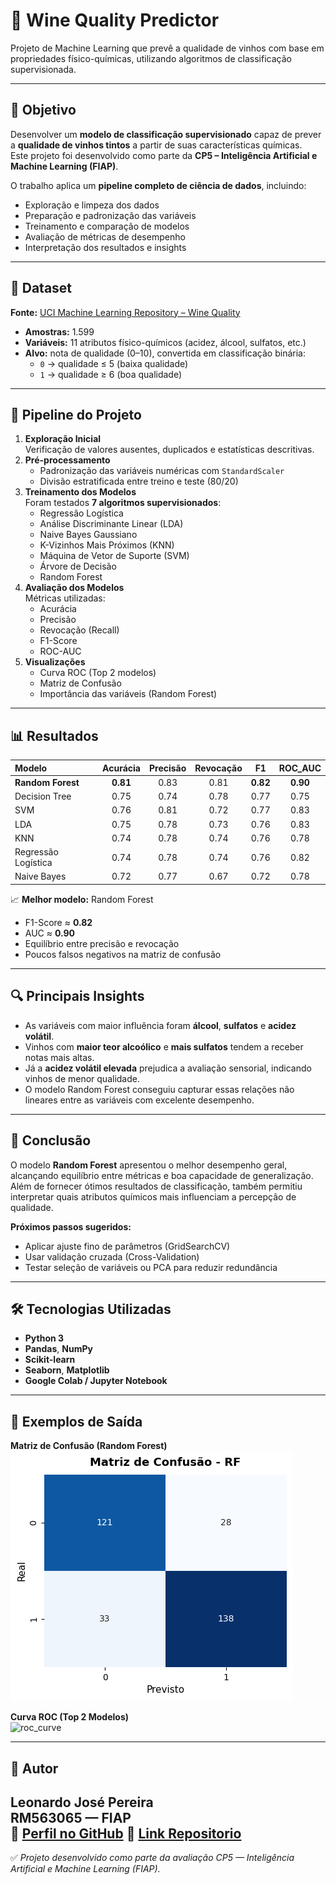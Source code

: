 # 🍷 Wine Quality Predictor

Projeto de Machine Learning que prevê a qualidade de vinhos com base em propriedades físico-químicas, utilizando algoritmos de classificação supervisionada.

---

## 🎯 Objetivo

Desenvolver um **modelo de classificação supervisionado** capaz de prever a **qualidade de vinhos tintos** a partir de suas características químicas.  
Este projeto foi desenvolvido como parte da **CP5 – Inteligência Artificial e Machine Learning (FIAP)**.

O trabalho aplica um **pipeline completo de ciência de dados**, incluindo:
- Exploração e limpeza dos dados  
- Preparação e padronização das variáveis  
- Treinamento e comparação de modelos  
- Avaliação de métricas de desempenho  
- Interpretação dos resultados e insights

---

## 🧩 Dataset

**Fonte:** [UCI Machine Learning Repository – Wine Quality](https://archive.ics.uci.edu/ml/machine-learning-databases/wine-quality/winequality-red.csv)

- **Amostras:** 1.599  
- **Variáveis:** 11 atributos físico-químicos (acidez, álcool, sulfatos, etc.)  
- **Alvo:** nota de qualidade (0–10), convertida em classificação binária:  
  - `0` → qualidade ≤ 5 (baixa qualidade)  
  - `1` → qualidade ≥ 6 (boa qualidade)

---

## 🧠 Pipeline do Projeto

1. **Exploração Inicial**  
   Verificação de valores ausentes, duplicados e estatísticas descritivas.  
2. **Pré-processamento**  
   - Padronização das variáveis numéricas com `StandardScaler`  
   - Divisão estratificada entre treino e teste (80/20)  
3. **Treinamento dos Modelos**  
   Foram testados **7 algoritmos supervisionados**:
   - Regressão Logística  
   - Análise Discriminante Linear (LDA)  
   - Naive Bayes Gaussiano  
   - K-Vizinhos Mais Próximos (KNN)  
   - Máquina de Vetor de Suporte (SVM)  
   - Árvore de Decisão  
   - Random Forest  
4. **Avaliação dos Modelos**  
   Métricas utilizadas:
   - Acurácia  
   - Precisão  
   - Revocação (Recall)  
   - F1-Score  
   - ROC-AUC  
5. **Visualizações**  
   - Curva ROC (Top 2 modelos)  
   - Matriz de Confusão  
   - Importância das variáveis (Random Forest)

---

## 📊 Resultados

| Modelo | Acurácia | Precisão | Revocação | F1 | ROC_AUC |
|:-------|:---------:|:---------:|:----------:|:--:|:--------:|
| **Random Forest** | **0.81** | 0.83 | 0.81 | **0.82** | **0.90** |
| Decision Tree | 0.75 | 0.74 | 0.78 | 0.77 | 0.75 |
| SVM | 0.76 | 0.81 | 0.72 | 0.77 | 0.83 |
| LDA | 0.75 | 0.78 | 0.73 | 0.76 | 0.83 |
| KNN | 0.74 | 0.78 | 0.74 | 0.76 | 0.78 |
| Regressão Logística | 0.74 | 0.78 | 0.74 | 0.76 | 0.82 |
| Naive Bayes | 0.72 | 0.77 | 0.67 | 0.72 | 0.78 |

📈 **Melhor modelo:** Random Forest  
- F1-Score ≈ **0.82**  
- AUC ≈ **0.90**  
- Equilíbrio entre precisão e revocação  
- Poucos falsos negativos na matriz de confusão  

---

## 🔍 Principais Insights

- As variáveis com maior influência foram **álcool**, **sulfatos** e **acidez volátil**.  
- Vinhos com **maior teor alcoólico** e **mais sulfatos** tendem a receber notas mais altas.  
- Já a **acidez volátil elevada** prejudica a avaliação sensorial, indicando vinhos de menor qualidade.  
- O modelo Random Forest conseguiu capturar essas relações não lineares entre as variáveis com excelente desempenho.

---

## 🧾 Conclusão

O modelo **Random Forest** apresentou o melhor desempenho geral, alcançando equilíbrio entre métricas e boa capacidade de generalização.  
Além de fornecer ótimos resultados de classificação, também permitiu interpretar quais atributos químicos mais influenciam a percepção de qualidade.

**Próximos passos sugeridos:**
- Aplicar ajuste fino de parâmetros (GridSearchCV)  
- Usar validação cruzada (Cross-Validation)  
- Testar seleção de variáveis ou PCA para reduzir redundância  

---

## 🛠️ Tecnologias Utilizadas
- **Python 3**  
- **Pandas**, **NumPy**  
- **Scikit-learn**  
- **Seaborn**, **Matplotlib**  
- **Google Colab / Jupyter Notebook**

---

## 📸 Exemplos de Saída

**Matriz de Confusão (Random Forest)**  
![confusion_matrix](docs/confusion-matrix.png)

**Curva ROC (Top 2 Modelos)**  
![roc_curve](docs/roc-curve.png)

---

## 👤 Autor

**Leonardo José Pereira**  
RM563065 — FIAP  
📧 [Perfil no GitHub](https://github.com/leojp04)
📧 [Link Repositorio](https://github.com/leojp04/wine-quality-predictor)
---

✅ *Projeto desenvolvido como parte da avaliação CP5 — Inteligência Artificial e Machine Learning (FIAP).*

